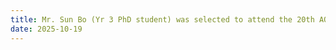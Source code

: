 ```yaml
---
title: Mr. Sun Bo (Yr 3 PhD student) was selected to attend the 20th AOTULE Student Conference held in Tsinghua University from 13 to 15 Oct 2025. Good Job! <span class="badge badge-pill badge-info">Featured</span>
date: 2025-10-19
---
```


